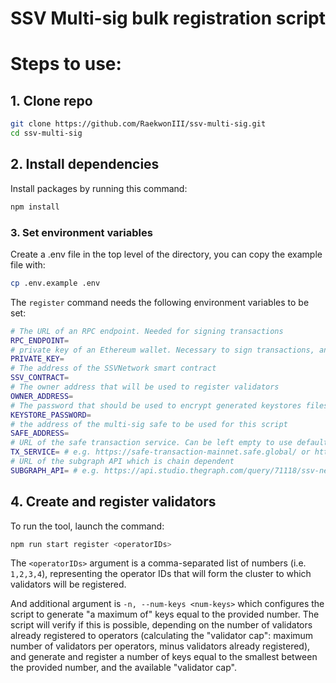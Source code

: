 # SSV Multi-sig bulk registration script

# Steps to use:

## 1. Clone repo 

``` bash
git clone https://github.com/RaekwonIII/ssv-multi-sig.git
cd ssv-multi-sig
```
## 2. Install dependencies

Install packages by running this command:

```bash
npm install
```

### 3. Set environment variables

Create a .env file in the top level of the directory, you can copy the example file with:

```bash
cp .env.example .env
```

The `register` command needs the following environment variables to be set:

```sh
# The URL of an RPC endpoint. Needed for signing transactions
RPC_ENDPOINT=
# private key of an Ethereum wallet. Necessary to sign transactions, and it **must** the the wallet of the `owner`.
PRIVATE_KEY=
# The address of the SSVNetwork smart contract
SSV_CONTRACT=
# The owner address that will be used to register validators
OWNER_ADDRESS=
# The password that should be used to encrypt generated keystores files
KEYSTORE_PASSWORD=
# the address of the multi-sig safe to be used for this script
SAFE_ADDRESS=
# URL of the safe transaction service. Can be left empty to use default (mainnet)
TX_SERVICE= # e.g. https://safe-transaction-mainnet.safe.global/ or https://transaction-holesky.holesky-safe.protofire.io/
# URL of the subgraph API which is chain dependent 
SUBGRAPH_API= # e.g. https://api.studio.thegraph.com/query/71118/ssv-network-holesky/version/latest/
```

## 4. Create and register validators

To run the tool, launch the command:

```bash
npm run start register <operatorIDs>
```

The `<operatorIDs>` argument is a comma-separated list of numbers (i.e. `1,2,3,4`), representing the operator IDs that will form the cluster to which validators will be registered.

And additional argument is `-n, --num-keys <num-keys>` which configures the script to generate "a maximum of" keys equal to the provided number. The script will verify if this is possible, depending on the number of validators already registered to operators (calculating the "validator cap": maximum number of validators per operators, minus validators already registered), and generate and register a number of keys equal to the smallest between the provided number, and the available "validator cap".